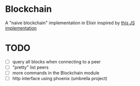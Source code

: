 # Blockchain

A "naive blockchain" implementation in Elixir inspired by [this JS implementation](https://github.com/lhartikk/naivechain)

# TODO

- [ ] query all blocks when connecting to a peer
- [ ] "pretty" list peers
- [ ] more commands in the Blockchain module
- [ ] http interface using phoenix (umbrella project)
